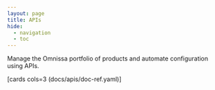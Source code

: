 ```yaml
---
layout: page
title: APIs
hide:
  - navigation
  - toc
---
```


Manage the Omnissa portfolio of products and automate configuration using APIs.

[cards cols=3 (docs/apis/doc-ref.yaml)]
